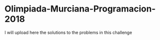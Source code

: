 # Olimpiada-Murciana-Programacion-2018
I will upload here the solutions to the problems in this challenge
